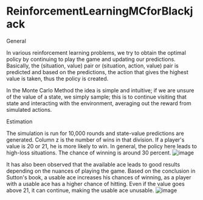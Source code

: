 # ReinforcementLearningMCforBlackjack
General

In various reinforcement learning problems, we try to obtain the optimal policy by continuing to play the game and updating our predictions. Basically, the (situation, value) pair or (situation, action, value) pair is predicted and based on the predictions, the action that gives the highest value is taken, thus the policy is created.

In the Monte Carlo Method the idea is simple and intuitive; if we are unsure of the value of a state, we simply sample; this is to continue visiting that state and interacting with the environment, averaging out the reward from simulated actions.

Estimation

The simulation is run for 10,000 rounds and state-value predictions are generated.
Column z is the number of wins in that division. If a player's value is 20 or 21, he is more likely to win. In general, the policy here leads to high-loss situations. The chance of winning is around 30 percent.
![image](https://github.com/ozgurgeylani/ReinforcementLearningMCforBlackjack/assets/48389658/dddb31f4-06ba-462e-890b-6754b4629bb7)

It has also been observed that the available ace leads to good results depending on the nuances of playing the game. Based on the conclusion in Sutton's book, a usable ace increases his chances of winning, as a player with a usable ace has a higher chance of hitting. Even if the value goes above 21, it can continue, making the usable ace unusable.
![image](https://github.com/ozgurgeylani/ReinforcementLearningMCforBlackjack/assets/48389658/9dec9ff2-53cc-4edf-9b80-1dca619630fb)
